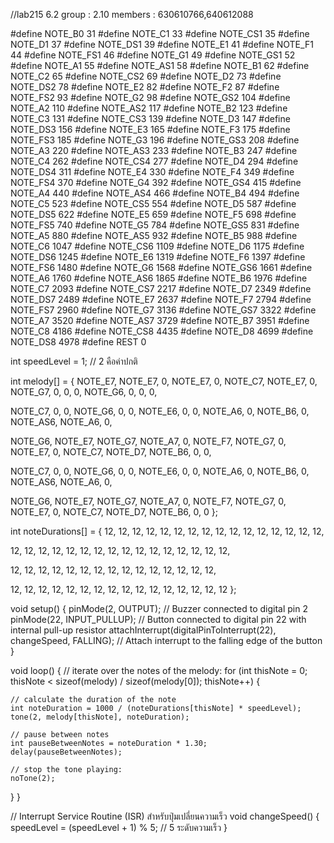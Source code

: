 
//lab215 6.2 group : 2.10 members : 630610766,640612088

#define NOTE_B0 31
#define NOTE_C1 33
#define NOTE_CS1 35
#define NOTE_D1 37
#define NOTE_DS1 39
#define NOTE_E1 41
#define NOTE_F1 44
#define NOTE_FS1 46
#define NOTE_G1 49
#define NOTE_GS1 52
#define NOTE_A1 55
#define NOTE_AS1 58
#define NOTE_B1 62
#define NOTE_C2 65
#define NOTE_CS2 69
#define NOTE_D2 73
#define NOTE_DS2 78
#define NOTE_E2 82
#define NOTE_F2 87
#define NOTE_FS2 93
#define NOTE_G2 98
#define NOTE_GS2 104
#define NOTE_A2 110
#define NOTE_AS2 117
#define NOTE_B2 123
#define NOTE_C3 131
#define NOTE_CS3 139
#define NOTE_D3 147
#define NOTE_DS3 156
#define NOTE_E3 165
#define NOTE_F3 175
#define NOTE_FS3 185
#define NOTE_G3 196
#define NOTE_GS3 208
#define NOTE_A3 220
#define NOTE_AS3 233
#define NOTE_B3 247
#define NOTE_C4 262
#define NOTE_CS4 277
#define NOTE_D4 294
#define NOTE_DS4 311
#define NOTE_E4 330
#define NOTE_F4 349
#define NOTE_FS4 370
#define NOTE_G4 392
#define NOTE_GS4 415
#define NOTE_A4 440
#define NOTE_AS4 466
#define NOTE_B4 494
#define NOTE_C5 523
#define NOTE_CS5 554
#define NOTE_D5 587
#define NOTE_DS5 622
#define NOTE_E5 659
#define NOTE_F5 698
#define NOTE_FS5 740
#define NOTE_G5 784
#define NOTE_GS5 831
#define NOTE_A5 880
#define NOTE_AS5 932
#define NOTE_B5 988
#define NOTE_C6 1047
#define NOTE_CS6 1109
#define NOTE_D6 1175
#define NOTE_DS6 1245
#define NOTE_E6 1319
#define NOTE_F6 1397
#define NOTE_FS6 1480
#define NOTE_G6 1568
#define NOTE_GS6 1661
#define NOTE_A6 1760
#define NOTE_AS6 1865
#define NOTE_B6 1976
#define NOTE_C7 2093
#define NOTE_CS7 2217
#define NOTE_D7 2349
#define NOTE_DS7 2489
#define NOTE_E7 2637
#define NOTE_F7 2794
#define NOTE_FS7 2960
#define NOTE_G7 3136
#define NOTE_GS7 3322
#define NOTE_A7 3520
#define NOTE_AS7 3729
#define NOTE_B7 3951
#define NOTE_C8 4186
#define NOTE_CS8 4435
#define NOTE_D8 4699
#define NOTE_DS8 4978
#define REST 0

int speedLevel = 1; // 2 คือค่าปกติ

int melody[] = {
  NOTE_E7, NOTE_E7, 0, NOTE_E7,
  0, NOTE_C7, NOTE_E7, 0,
  NOTE_G7, 0, 0,  0,
  NOTE_G6, 0, 0, 0,

  NOTE_C7, 0, 0, NOTE_G6,
  0, 0, NOTE_E6, 0,
  0, NOTE_A6, 0, NOTE_B6,
  0, NOTE_AS6, NOTE_A6, 0,

  NOTE_G6, NOTE_E7, NOTE_G7,
  NOTE_A7, 0, NOTE_F7, NOTE_G7,
  0, NOTE_E7, 0, NOTE_C7,
  NOTE_D7, NOTE_B6, 0, 0,

  NOTE_C7, 0, 0, NOTE_G6,
  0, 0, NOTE_E6, 0,
  0, NOTE_A6, 0, NOTE_B6,
  0, NOTE_AS6, NOTE_A6, 0,

  NOTE_G6, NOTE_E7, NOTE_G7,
  NOTE_A7, 0, NOTE_F7, NOTE_G7,
  0, NOTE_E7, 0, NOTE_C7,
  NOTE_D7, NOTE_B6, 0, 0
};

int noteDurations[] = {
  12, 12, 12, 12,
  12, 12, 12, 12,
  12, 12, 12, 12,
  12, 12, 12, 12,

  12, 12, 12, 12,
  12, 12, 12, 12,
  12, 12, 12, 12,
  12, 12, 12, 12,

  12, 12, 12,
  12, 12, 12, 12,
  12, 12, 12, 12,
  12, 12, 12, 12,

  12, 12, 12, 12,
  12, 12, 12, 12,
  12, 12, 12, 12,
  12, 12, 12, 12
};

void setup() {
  pinMode(2, OUTPUT); // Buzzer connected to digital pin 2
   pinMode(22, INPUT_PULLUP); // Button connected to digital pin 22 with internal pull-up resistor
  attachInterrupt(digitalPinToInterrupt(22), changeSpeed, FALLING); // Attach interrupt to the falling edge of the button
}

void loop() {
  // iterate over the notes of the melody:
  for (int thisNote = 0; thisNote < sizeof(melody) / sizeof(melody[0]); thisNote++) {

    // calculate the duration of the note
    int noteDuration = 1000 / (noteDurations[thisNote] * speedLevel);
    tone(2, melody[thisNote], noteDuration);

    // pause between notes
    int pauseBetweenNotes = noteDuration * 1.30;
    delay(pauseBetweenNotes);

    // stop the tone playing:
    noTone(2);
  }
}

// Interrupt Service Routine (ISR) สำหรับปุ่มเปลี่ยนความเร็ว
void changeSpeed() {
  speedLevel = (speedLevel + 1) % 5; // 5 ระดับความเร็ว
}
